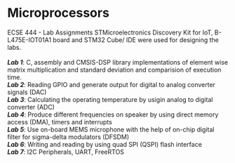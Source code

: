 # Microprocessors
ECSE 444 - Lab Assignments
STMicroelectronics Discovery Kit for IoT, B-L475E-IOT01A1 board and STM32 Cube/ IDE were used for designing the labs. 
<br> <br>
 __*Lab  1*__: C, assembly and CMSIS-DSP library implementations of element wise matrix multiplication and standard deviation and comparision of execution time. <br>
 __*Lab 2*__: Reading GPIO and generate output for digital to analog converter signals (DAC) <br>
 __*Lab 3*__: Calculating the operating temperature by usigin analog to digital converter (ADC) <br>
 __*Lab 4*__: Produce different frequencies on speaker by using direct memory access (DMA), timers and interrupts <br>
 __*Lab 5*__: Use on-board MEMS microphone with the help of on-chip digital filter for sigma-delta modulators (DFSDM) <br>
 __*Lab 6*__: Writing and reading by using quad SPI (QSPI) flash interface <br>
 __*Lab 7*__: I2C Peripherals, UART, FreeRTOS
 
